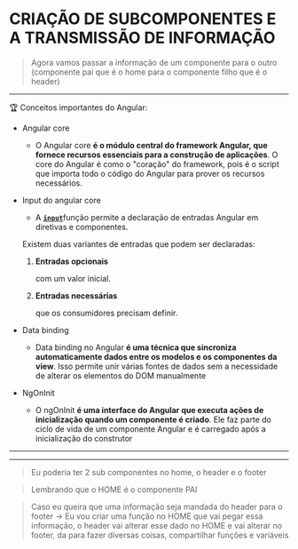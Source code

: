 # CRIAÇÃO DE SUBCOMPONENTES E A TRANSMISSÃO DE INFORMAÇÃO

> Agora vamos passar a informação de um componente para o outro (componente pai que é o home para o componente filho que é o header)
> 

---

🏆 Conceitos importantes do Angular:

- Angular core
    - O Angular core **é o módulo central do framework Angular, que fornece recursos essenciais para a construção de aplicações**. O core do Angular é como o "coração" do framework, pois é o script que importa todo o código do Angular para prover os recursos necessários.

- Input do angular core
    - A [**`input`**](https://angular.dev/api/core/input)função permite a declaração de entradas Angular em diretivas e componentes.
    
    Existem duas variantes de entradas que podem ser declaradas:
    
    1. **Entradas opcionais**
        
        com um valor inicial.
        
    2. **Entradas necessárias**
        
        que os consumidores precisam definir.
        
- Data binding
    - Data binding no Angular **é uma técnica que sincroniza automaticamente dados entre os modelos e os componentes da view**. Isso permite unir várias fontes de dados sem a necessidade de alterar os elementos do DOM manualmente

    
- NgOnInit
    - O ngOnInit **é uma interface do Angular que executa ações de inicialização quando um componente é criado**. Ele faz parte do ciclo de vida de um componente Angular e é carregado após a inicialização do construtor

---

---

> Eu poderia ter 2 sub componentes no home, o header e o footer
> 

> Lembrando que o HOME é o componente PAI
> 

> Caso eu queira que uma informação seja mandada do header para o footer → Eu vou criar uma função no HOME que vai pegar essa informação, o header vai alterar esse dado no HOME e vai alterar no footer, da para fazer diversas coisas, compartilhar funções e variáveis
>